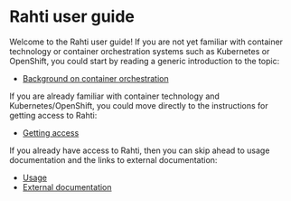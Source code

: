 # Rahti user guide

Welcome to the Rahti user guide! If you are not yet familiar with container
technology or container orchestration systems such as Kubernetes or OpenShift,
you could start by reading a generic introduction to the topic:

  * [Background on container orchestration](introduction/background)

If you are already familiar with container technology and Kubernetes/OpenShift,
you could move directly to the instructions for getting access to Rahti:

  * [Getting access](introduction/access)

If you already have access to Rahti, then you can skip ahead to usage
documentation and the links to external documentation:

  * [Usage](usage/getting_started)
  * [External documentation](ext_docs)
